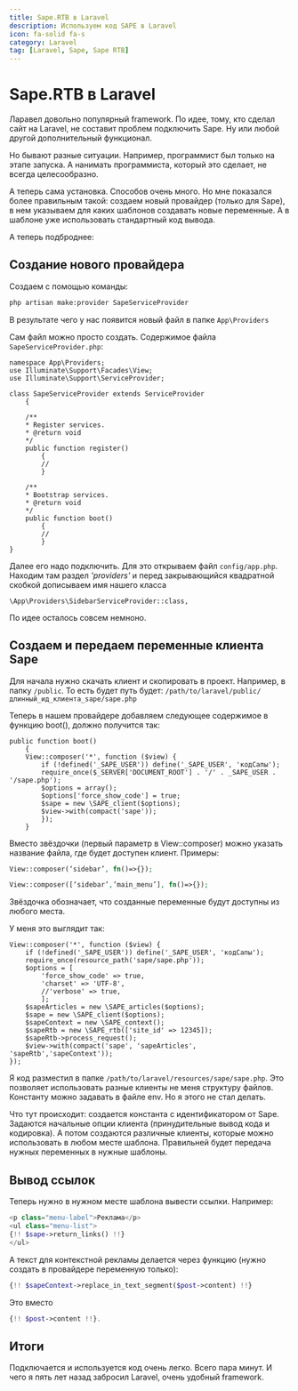 ```yaml
---
title: Sape.RTB в Laravel
description: Используем код SAPE в Laravel
icon: fa-solid fa-s
category: Laravel
tag: [Laravel, Sape, Sape RTB]
---
```


# Sape.RTB в Laravel

Ларавел довольно популярный framework. По идее, тому, кто сделал сайт на Laravel, не составит проблем подключить Sape. Ну или любой другой дополнительный функционал.

Но бывают разные ситуации. Например, программист был только на этапе запуска. А нанимать программиста, который это сделает, не всегда целесообразно.

А теперь сама установка. Способов очень много. Но мне показался более правильным такой: создаем новый провайдер (только для Sape), в нем указываем для каких шаблонов создавать новые переменные. А в шаблоне уже использовать стандартный код вывода.

А теперь подброднее:

## Создание нового провайдера

Создаем с помощью команды:

```bash
php artisan make:provider SapeServiceProvider
```

В результате чего у нас появится новый файл в папке `App\Providers`

Cам файл можно просто создать. Содержимое файла `SapeServiceProvider.php`:

```php[App/Providers/SapeServiceProvider.php]
namespace App\Providers;
use Illuminate\Support\Facades\View;
use Illuminate\Support\ServiceProvider;

class SapeServiceProvider extends ServiceProvider
    {

    /**
    * Register services.
    * @return void
    */
    public function register()
        {
        //
        }
        
    /**
    * Bootstrap services.
    * @return void
    */
    public function boot()
        {
        //
        }
}
```

Далее его надо подключить. Для это открываем файл `config/app.php`. Находим там раздел *'providers'* и перед закрывающийся квадратной скобкой дописываем имя нашего класса

```php[config/app.php]
\App\Providers\SidebarServiceProvider::class,
```

По идее осталось совсем немноно.

## Создаем и передаем переменные клиента Sape

Для начала нужно скачать клиент и скопировать в проект. Например, в папку `/public`. То есть будет путь будет: `/path/to/laravel/public/длинный_ид_клиента_sape/sape.php`

Теперь в нашем провайдере добавляем следующее содержимое в функцию boot(), должно получится так:

```php{3}[sape.php]
public function boot()
    {
    View::composer('*', function ($view) {
        if (!defined('_SAPE_USER')) define('_SAPE_USER', 'кодСапы');
        require_once($_SERVER['DOCUMENT_ROOT'] . '/' . _SAPE_USER . '/sape.php');
        $options = array();
        $options['force_show_code'] = true;
        $sape = new \SAPE_client($options);
        $view->with(compact('sape'));
        });
    }
```
Вместо звёздочки (первый параметр в View::composer) можно указать название файла, где будет доступен клиент. Примеры:

```php
View::composer(‘sidebar’, fn()=>{});
```
```php
View::composer([‘sidebar’,’main_menu’], fn()=>{});
```

Звёздочка обозначает, что созданные переменные будут доступны из любого места.

У меня это выглядит так:

```php{3} [sape.php]
View::composer('*', function ($view) {
    if (!defined('_SAPE_USER')) define('_SAPE_USER', 'кодСапы');
    require_once(resource_path('sape/sape.php'));
    $options = [
        'force_show_code' => true,
        'charset' => 'UTF-8',
        //'verbose' => true,
        ];
    $sapeArticles = new \SAPE_articles($options);
    $sape = new \SAPE_client($options);
    $sapeContext = new \SAPE_context();
    $sapeRtb = new \SAPE_rtb(['site_id' => 12345]);
    $sapeRtb->process_request();
    $view->with(compact('sape', 'sapeArticles', 'sapeRtb','sapeContext'));
});
```
Я код разместил в папке `/path/to/laravel/resources/sape/sape.php`. Это позволяет использовать разные клиенты не меня структуру файлов. Константу можно задавать в файле env. Но я этого не стал делать.

Что тут происходит: создается константа с идентификатором от Sape. Задаются начальные опции клиента (принудительные вывод кода и кодировка). А потом создаются различные клиенты, которые можно использовать в любом месте шаблона. Правильней будет передача нужных переменных в нужные шаблоны.

## Вывод ссылок

Теперь нужно в нужном месте шаблона вывести ссылки. Например:

```php
<p class="menu-label">Реклама</p>
<ul class="menu-list">
{!! $sape->return_links() !!}
</ul>
```
А текст для контекстной рекламы делается через функцию (нужно создать в провайдере переменную только):

```php
{!! $sapeContext->replace_in_text_segment($post->content) !!}
```
Это вместо

```php
{!! $post->content !!}.
```

## Итоги

Подключается и используется код очень легко. Всего пара минут. И чего я пять лет назад забросил Laravel, очень удобный framework.
